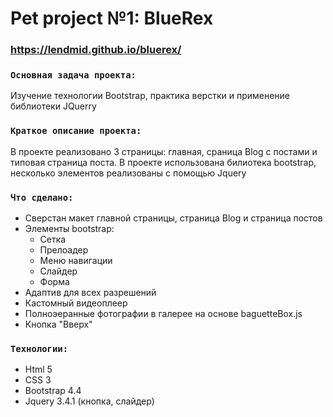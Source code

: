 # Pet project №1: BlueRex
### https://lendmid.github.io/bluerex/

### `Основная задача проекта:`
Изучение технологии Bootstrap, практика верстки и применение библиотеки JQuerry
 
### `Краткое описание проекта:`
В проекте реализовано 3 страницы: главная, сраница Blog с постами и типовая страница поста. В проекте использована билиотека bootstrap, несколько элементов реализованы с помощью Jquery

### `Что сделано:` 
- Сверстан макет главной страницы, страница Blog и страница постов
- Элементы bootstrap: 
  - Сетка
  - Прелоадер
  - Меню навигации 
  - Слайдер 
  - Форма
- Адаптив для всех разрешений
- Кастомный видеоплеер
- Полноэеранные фотографии в галерее на основе baguetteBox.js
- Кнопка "Вверх" 

### `Технологии:`
- Html 5
- CSS 3
- Bootstrap 4.4
- Jquery 3.4.1 (кнопка, слайдер)




